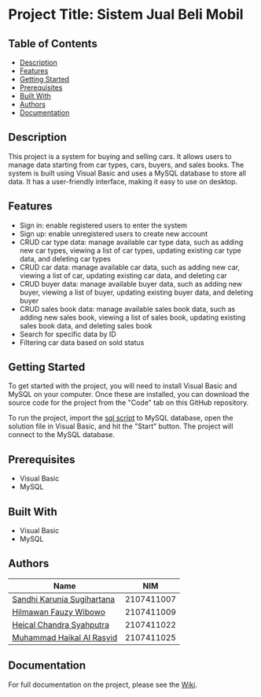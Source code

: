 # Project Title: Sistem Jual Beli Mobil

## Table of Contents
- [Description](#description)
- [Features](#features)
- [Getting Started](#getting-started)
- [Prerequisites](#prerequisites)
- [Built With](#built-with)
- [Authors](#authors)
- [Documentation](#documentation)

## Description

This project is a system for buying and selling cars. It allows users to manage data starting from car types, cars, buyers, and sales books. The system is built using Visual Basic and uses a MySQL database to store all data. It has a user-friendly interface, making it easy to use on desktop.

<!-- ## Overview

## Screenshot
<div style="display:flex;">
    <div>
        <img src="/Prototype/SIGNup.png" alt="drawing" width="400"  loading="lazy"/>
        <img src="/Prototype/SigninPage.png" alt="drawing" width="400"  loading="lazy"/>
    </div>
    <div>
        <img src="/Prototype/DASHBOARD.png" alt="drawing" width="400"  loading="lazy"/>
        <img src="./screenshot/4.png" alt="drawing" width="400"  loading="lazy"/>
        <img src="./screenshot/5.png" alt="drawing" width="400"  loading="lazy"/>
    </div>
<div> -->

## Features

- Sign in: enable registered users to enter the system
- Sign up: enable unregistered users to create new account
- CRUD car type data: manage available car type data, such as adding new car types, viewing a list of car types, updating existing car type data, and deleting car types
- CRUD car data: manage available car data, such as adding new car, viewing a list of car, updating existing car data, and deleting car
- CRUD buyer data: manage available buyer data, such as adding new buyer, viewing a list of buyer, updating existing buyer data, and deleting buyer
- CRUD sales book data: manage available sales book data, such as adding new sales book, viewing a list of sales book, updating existing sales book data, and deleting sales book
- Search for specific data by ID
- Filtering car data based on sold status

## Getting Started

To get started with the project, you will need to install Visual Basic and MySQL on your computer. Once these are installed, you can download the source code for the project from the "Code" tab on this GitHub repository.

To run the project, import the [sql script](/db_sistem_jual_beli_mobil.sql) to MySQL database, open the solution file in Visual Basic, and hit the "Start" button. The project will connect to the MySQL database.

## Prerequisites

- Visual Basic
- MySQL

## Built With

- Visual Basic
- MySQL

## Authors

<!-- <div align="center"> -->

Name                                                        | NIM
--                                                          | --
[Sandhi Karunia Sugihartana](https://github.com/Lowl16)     | 2107411007
[Hilmawan Fauzy Wibowo](https://github.com/mawanrunner)     | 2107411009
[Heical Chandra Syahputra](https://github.com/Dynavx)       | 2107411022
[Muhammad Haikal Al Rasyid](https://github.com/promecarus)  | 2107411025
<!-- </div> -->

## Documentation

For full documentation on the project, please see the [Wiki](https://github.com/promecarus/SistemJualBeliMobil/wiki).
